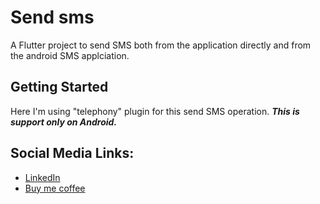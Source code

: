 # Send sms

A Flutter project to send SMS both from the application directly and from the android SMS applciation.

## Getting Started

Here I'm using "telephony" plugin for this send SMS operation.
***This is support only on Android.***

## Social Media Links:

- [LinkedIn](https://www.linkedin.com/in/swayamshree-mohanty-a241b31a0/)
- [Buy me coffee](https://www.buymeacoffee.com/swayamshree)